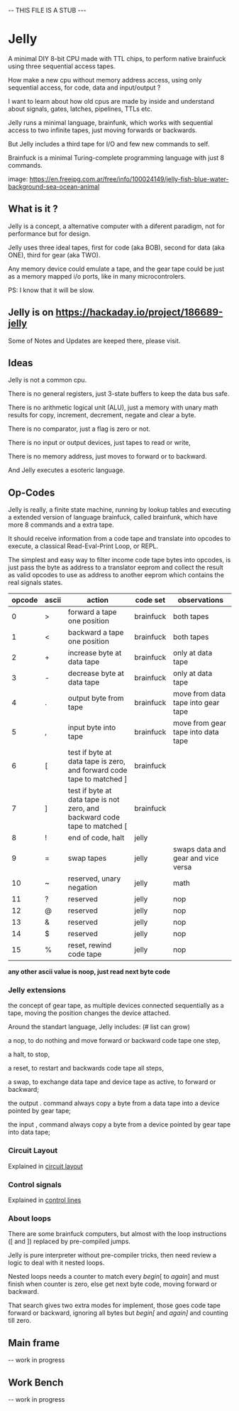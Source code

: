 -- THIS FILE IS A STUB ---

# Jelly

A minimal DIY 8-bit CPU made with TTL chips, to perform native brainfuck using three sequential access tapes.

How make a new cpu without memory address access, using only sequential access, for code, data and input/output ?

I want to learn about how old cpus are made by inside and understand about signals, gates, latches, pipelines, TTLs etc.

Jelly runs a minimal language, brainfunk, which works with sequential access to two infinite tapes, just moving forwards or backwards.

But Jelly includes a third tape for I/O and few new commands to self.

Brainfuck is a minimal Turing-complete programming language with just 8 commands.

image:
https://en.freejpg.com.ar/free/info/100024149/jelly-fish-blue-water-background-sea-ocean-animal


## What is it ?

Jelly is a concept, a alternative computer with a diferent paradigm, not for performance but for design.

Jelly uses three ideal tapes, first for code (aka BOB),  second for data (aka ONE), third for gear (aka TWO).

Any memory device could emulate a tape, and the gear tape could be just as a memory mapped i/o ports, like in many microcontrolers.

PS: I know that it will be slow.

## Jelly is on https://hackaday.io/project/186689-jelly

Some of Notes and Updates are keeped there, please visit.

## Ideas

Jelly is not a common cpu.

There is no general registers, just 3-state buffers to keep the data bus safe. 

There is no arithmetic logical unit (ALU), just a memory with unary math results for copy, increment, decrement, negate and clear a byte.

There is no comparator, just a flag is zero or not.

There is no input or output devices, just tapes to read or write,

There is no memory address, just moves to forward or to backward.

And Jelly executes a esoteric language.

## Op-Codes

Jelly is really, a finite state machine, running by lookup tables and executing a extended version of language brainfuck, called brainfunk, which have more 8 commands and a extra tape.

It should receive information from a code tape and translate into opcodes to execute, a classical Read-Eval-Print Loop, or REPL.

The simplest and easy way to filter income code tape bytes into opcodes, is just pass the byte as address to a translator eeprom and collect the result as valid opcodes to  use as address to another eeprom which contains the real signals states. 

| opcode | ascii | action | code set | observations |
| --- | --- | --- | --- | --- |
| 0 | \> | forward a tape one position | brainfuck | both tapes |
| 1 | \< | backward a tape one position | brainfuck | both tapes |
| 2 | \+ | increase byte at data tape | brainfuck | only at data tape |
| 3 | \- | decrease byte at data tape | brainfuck | only at data tape |
| 4 | \. | output byte from tape | brainfuck | move from data tape into gear tape |
| 5 | \, | input byte into tape | brainfuck | move from gear tape into data tape |
| 6 | \[ | test if byte at data tape is zero, and forward code tape to matched \] | brainfuck | |
| 7 | \] | test if byte at data tape is not zero, and backward code tape to matched \[ | brainfuck | |
| 8 | \! | end of code, halt | jelly | |
| 9 | \= | swap tapes | jelly | swaps data and gear and vice versa |
| 10 | \~ | reserved, unary negation | jelly | math |
| 11 | \? | reserved | jelly | nop |
| 12 | \@ | reserved | jelly | nop |
| 13 | \& | reserved | jelly | nop |
| 14 | \$ | reserved | jelly | nop |
| 15 | \% | reset, rewind code tape | jelly | nop |

__any other ascii value is noop, just read next byte code__

### Jelly extensions

the concept of gear tape, as multiple devices connected sequentially as a tape, moving the position changes the device attached.

Around the standart language, Jelly includes: (# list can grow)

  a nop, to do nothing and move forward or backward code tape one step,
  
  a halt, to stop,
  
  a reset, to restart and backwards code tape all steps,
  
  a swap, to exchange data tape and device tape as active, to forward or backward;
  
  the output \. command always copy a byte from a data tape into a device pointed by gear tape;
  
  the input \, command always copy a byte from a device pointed by gear tape into data tape;

### Circuit Layout

Explained in [circuit layout](documents/circuitlayout.md)

### Control signals

Explained in [control lines](documents/controllines.md)

### About loops

There are some brainfuck computers, but almost with the loop instructions (\[ and \]) replaced by pre-compiled jumps. 

Jelly is pure interpreter without pre-compiler tricks, then need review a logic to deal with it nested loops.

Nested loops needs a counter to match every _begin_\[ to _again_\] and must finish when counter is zero, else get next byte code, moving forward or backward.

That search gives two extra modes for implement, those goes code tape forward or backward, ignoring all bytes but _begin_*\[* and _again_*\]* and counting till zero.

## Main frame

-- work in progress

## Work Bench

-- work in progress



